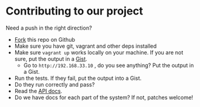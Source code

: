 # Contributing to our project

Need a push in the right direction?

* [Fork](https://github.com/fossasia/open-event-orga-server#fork-destination-box) this repo on Github
* Make sure you have git, vagrant and other deps installed
* Make sure ```vagrant up``` works locally on your machine. If you are not sure, put the output in a [Gist](https://gist.github.com).
  * Go to ```http://192.168.33.10``` , do you see anything? Put the output in a Gist.
* Run the tests. If they fail, put the output into a Gist.
* Do they run correctly and pass?
* Read the [API docs](https://github.com/fossasia/open-event/blob/master/API.md).
* Do we have docs for each part of the system? If not, patches welcome!
